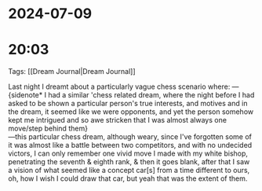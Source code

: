 # 2024-07-09
# 20:03 

Tags: [[Dream Journal|Dream Journal]]

Last night I dreamt about a particularly vague chess scenario where: —{sidenote* I had a similar 'chess related dream, where the night before I had asked to be shown a particular person's true interests, and motives and in the dream, it seemed like we were opponents, and yet the person somehow kept me intrigued and so awe stricken that I was almost always one move/step behind them}  
—this particular chess dream, although weary, since I've forgotten some of it was almost like a battle between two competitors, and with no undecided victors, I can only remember one vivid move I made with my white bishop, penetrating the seventh & eighth rank, & then it goes blank, after that I saw a vision of what seemed like a concept car[s] from a time different to ours, oh, how I wish I could draw that car, but yeah that was the extent of them.